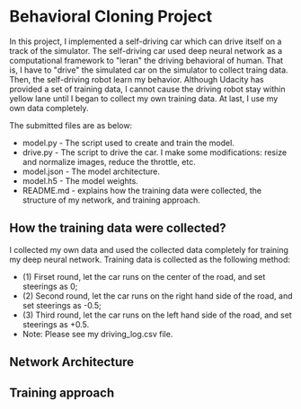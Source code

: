 # Behavioral Cloning Project

In this project, I implemented a self-driving car which can drive itself on a track of the simulator. The self-driving car used deep neural network as a computational framework to "leran" the driving behavioral of human. That is, I have to "drive" the simulated car on the simulator to collect traing data. Then, the self-driving robot learn my behavior. Although Udacity has provided a set of training data, I cannot cause the driving robot stay within yellow lane until I began to collect my own training data. At last, I use my own data completely.

The submitted files are as below:

* model.py - The script used to create and train the model.
* drive.py - The script to drive the car. I make some modifications: resize and normalize images, reduce the throttle, etc. 
* model.json - The model architecture.
* model.h5 - The model weights.
* README.md - explains how the training data were collected, the structure of my network, and training approach.

## How the training data were collected?
I collected my own data and used the collected data completely for training my deep neural network.
Training data is collected as the following method:
* (1) Firset round, let the car runs on the center of the road, and set steerings as 0;
* (2) Second round, let the car runs on the right hand side of the road, and set steerings as -0.5;
* (3) Third round, let the car runs on the left hand side of the road, and set steerings as +0.5.
* Note: Please see my driving_log.csv file.

## Network Architecture

## Training approach
